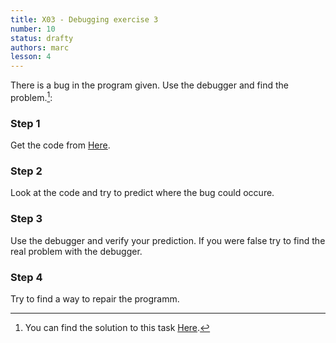 ```yaml
---
title: X03 - Debugging exercise 3
number: 10
status: drafty
authors: marc
lesson: 4
---
```


There is a bug in the program given. Use the debugger and find the problem.[^solution]:    

[^solution]:    
    You can find the solution to this task [Here](https://github.com/satkowski/csharp-solutions/tree/master/lesson_04/X03_debugging_exercise_3/ExerciseSolution).

### Step 1

Get the code from [Here](https://github.com/satkowski/csharp-solutions/tree/master/lesson_04/X03_debugging_exercise_3/Exercise).

### Step 2

Look at the code and try to predict where the bug could occure.

### Step 3

Use the debugger and verify your prediction. If you were false try to find the real problem with the debugger.

### Step 4

Try to find a way to repair the programm.